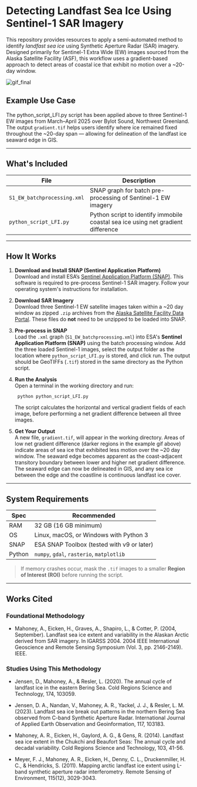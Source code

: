 
# Detecting Landfast Sea Ice Using Sentinel-1 SAR Imagery

This repository provides resources to apply a semi-automated method to identify *landfast sea ice* using Synthetic Aperture Radar (SAR) imagery. Designed primarily for Sentinel-1 Extra Wide (EW) images sourced from the Alaska Satellite Facility (ASF), this workflow uses a gradient-based approach to detect areas of coastal ice that exhibit no motion over a ~20-day window.

![gif_final](https://github.com/user-attachments/assets/74ce4433-8885-414d-944e-de6230352f10)


## Example Use Case

The python_script_LFI.py script has been applied above to three Sentinel-1 EW images from March–April 2025 over Bylot Sound, Northwest Greenland. The output `gradient.tif` helps users identify where ice remained fixed throughout the ~20-day span — allowing for delineation of the landfast ice seaward edge in GIS.  

---

## What's Included

| File | Description |
|------|-------------|
| `S1_EW_batchprocessing.xml` | SNAP graph for batch pre-processing of Sentinel-1 EW imagery |
| `python_script_LFI.py` | Python script to identify immobile coastal sea ice using net gradient difference |

---

## How It Works

1. **Download and Install SNAP (Sentinel Application Platform)**  
   Download and install ESA’s [Sentinel Application Platform (SNAP)](https://step.esa.int/main/download/). This software is required to pre-process Sentinel-1 SAR imagery. Follow your operating system's instructions for installation.

2. **Download SAR Imagery**  
   Download three Sentinel-1 EW satellite images taken within a ~20 day window as zipped `.zip` archives from the [Alaska Satellite Facility Data Portal](https://search.asf.alaska.edu/). These files do **not** need to be unzipped to be loaded into SNAP.

3. **Pre-process in SNAP**  
   Load the `.xml` graph (`S1_EW_batchprocessing.xml`) into ESA's **Sentinel Application Platform (SNAP)** using the batch processing window. Add the three loaded Sentinel-1 images, select the output folder as the location where `python_script_LFI.py` is stored, and click run. The output should be GeoTIFFs (`.tif`) stored in the same directory as the Python script.

4. **Run the Analysis**  
   Open a terminal in the working directory and run:

        python python_script_LFI.py

   The script calculates the horizontal and vertical gradient fields of each image, before performing a net gradient difference between all three images. 

6. **Get Your Output**  
   A new file, `gradient.tif`, will appear in the working directory. Areas of low net gradient difference (darker regions in the example gif above) indicate areas of sea ice that exhibited less motion over the ~20 day window. The seaward edge becomes apparent as the coast-adjacent transitory boundary between lower and higher net gradient difference. The seaward edge can now be delineated in GIS, and any sea ice between the edge and the coastline is continuous landfast ice cover. 

---

## System Requirements

| Spec | Recommended |
|------|-------------|
| RAM  | 32 GB (16 GB minimum) |
| OS   | Linux, macOS, or Windows with Python 3 |
| SNAP | ESA SNAP Toolbox (tested with v9 or later) |
| Python | `numpy`, `gdal`, `rasterio`, `matplotlib` |

> If memory crashes occur, mask the `.tif` images to a smaller **Region of Interest (ROI)** before running the script.

---

## Works Cited

### Foundational Methodology

- Mahoney, A., Eicken, H., Graves, A., Shapiro, L., & Cotter, P. (2004, September). Landfast sea ice extent and variability in the Alaskan Arctic derived from SAR imagery. In IGARSS 2004. 2004 IEEE International Geoscience and Remote Sensing Symposium (Vol. 3, pp. 2146-2149). IEEE.

### Studies Using This Methodology
- Jensen, D., Mahoney, A., & Resler, L. (2020). The annual cycle of landfast ice in the eastern Bering Sea. Cold Regions Science and Technology, 174, 103059.

- Jensen, D. A., Nandan, V., Mahoney, A. R., Yackel, J. J., & Resler, L. M. (2023). Landfast sea ice break out patterns in the northern Bering Sea observed from C-band Synthetic Aperture Radar. International Journal of Applied Earth Observation and Geoinformation, 117, 103183.
  
- Mahoney, A. R., Eicken, H., Gaylord, A. G., & Gens, R. (2014). Landfast sea ice extent in the Chukchi and Beaufort Seas: The annual cycle and decadal variability. Cold Regions Science and Technology, 103, 41-56.

- Meyer, F. J., Mahoney, A. R., Eicken, H., Denny, C. L., Druckenmiller, H. C., & Hendricks, S. (2011). Mapping arctic landfast ice extent using L-band synthetic aperture radar interferometry. Remote Sensing of Environment, 115(12), 3029-3043.





